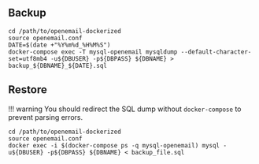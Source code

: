 ## Backup

```
cd /path/to/openemail-dockerized
source openemail.conf
DATE=$(date +"%Y%m%d_%H%M%S")
docker-compose exec -T mysql-openemail mysqldump --default-character-set=utf8mb4 -u${DBUSER} -p${DBPASS} ${DBNAME} > backup_${DBNAME}_${DATE}.sql
```

## Restore

!!! warning
    You should redirect the SQL dump without `docker-compose` to prevent parsing errors.

```
cd /path/to/openemail-dockerized
source openemail.conf
docker exec -i $(docker-compose ps -q mysql-openemail) mysql -u${DBUSER} -p${DBPASS} ${DBNAME} < backup_file.sql
```
